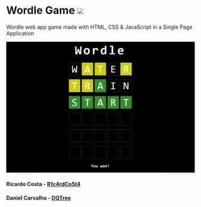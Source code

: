 # Wordle Game <img src="https://skillicons.dev/icons?i=html,css,js,nodejs,express"/>
Wordle web app game made with HTML, CSS & JavaScript in a Single Page Application

<img src="./preview.png">

#### Ricardo Costa - [R1c4rdCo5t4](https://github.com/R1c4rdCo5t4)
#### Daniel Carvalho - [DQTree](https://github.com/DQTree)


